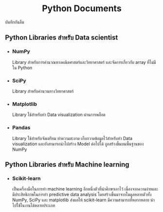 <p align="center">
    <h1 align="center">Python Documents</h1>
</p>
<p>บันทึกกันลืม</p>

## Python Libraries สำหรับ Data scientist

- ### NumPy
    Library สำหรับการคำนวณทางคณิตศาสตร์และวิทยาศาสตร์ และจัดการเกี่ยวกับ array ที่ไม่มีใน Python
- ### SciPy
    Library สำหรับคำนวนทางวิทยาศาสตร์
- ### Matplotlib
    Library ใช้สำหรับทำ Data visualization ผ่านการพล็อต
- ### Pandas
    Library ใช้สำหรับจัดเตรียม ทำความสะอาด เก็บกวาดข้อมูลไว้สำหรับทำ Data visualization และยังสามารถนำไปสร้าง Model ต่อไปได้ ถูกสร้างขึ้นบนพื้นฐานของ NumPy

## Python Libraries สำหรับ Machine learning
- ### Scikit-learn
    เป็นเครื่องมือในการทำ machine learning อีกหนึ่งตัวที่น่าศึกษาเอาไว้ เนื่องจากความง่ายและมีประสิทธิภาพในการทำ predictive data analysis โดยสร้างขึ้นมาจากโมดูลหลายตัวทั้ง NumPy, SciPy และ matplotlib ส่งผลให้ scikit-learn มีความสามารถที่หลากหลาย นำไปใช้ในงานได้หลายประเภท